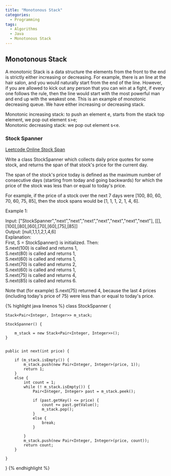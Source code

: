 ```yaml
---
title: "Monotonous Stack"
categories:
  - Programming
tags:
  - Algorithms
  - Java
  - Monotonous Stack
---
```



## Monotonous Stack

A monotonic Stack is a data structure the elements from the front to the end is strictly either increasing or decreasing. For example, there is an line at the hair salon, and you would naturally start from the end of the line. However, if you are allowed to kick out any person that you can win at a fight, if every one follows the rule, then the line would start with the most powerful man and end up with the weakest one. This is an example of monotonic decreasing queue. We have either increasing or decreasing stack.

Monotonic increasing stack: to push an element e, starts from the stack top element, we pop out element s>e;  
Monotonic decreasing stack: we pop out element s<e.  


### Stock Spanner

[Leetcode  Online Stock Span](https://leetcode.com/problems/online-stock-span/)  

Write a class StockSpanner which collects daily price quotes for some stock, and returns the span of that stock's price for the current day.  

The span of the stock's price today is defined as the maximum number of consecutive days (starting from today and going backwards) for which the price of the stock was less than or equal to today's price.  

For example, if the price of a stock over the next 7 days were [100, 80, 60, 70, 60, 75, 85], then the stock spans would be [1, 1, 1, 2, 1, 4, 6].  



Example 1:  

Input: ["StockSpanner","next","next","next","next","next","next","next"], [[],[100],[80],[60],[70],[60],[75],[85]]  
Output: [null,1,1,1,2,1,4,6]  
Explanation:   
First, S = StockSpanner() is initialized.  Then:  
S.next(100) is called and returns 1,  
S.next(80) is called and returns 1,  
S.next(60) is called and returns 1,  
S.next(70) is called and returns 2,  
S.next(60) is called and returns 1,  
S.next(75) is called and returns 4,  
S.next(85) is called and returns 6.  

Note that (for example) S.next(75) returned 4, because the last 4 prices  
(including today's price of 75) were less than or equal to today's price.  

{% highlight java linenos %}
class StockSpanner {

    Stack<Pair<Integer, Integer>> m_stack;

    StockSpanner() {

        m_stack = new Stack<Pair<Integer, Integer>>();
    }


    public int next(int price) {

        if (m_stack.isEmpty()) {
            m_stack.push(new Pair<Integer, Integer>(price, 1));
            return 1;
        }
        else {
            int count = 1;
            while (! m_stack.isEmpty()) {
                Pair<Integer, Integer> past = m_stack.peek();

                if (past.getKey() <= price) {            
                    count += past.getValue();    
                    m_stack.pop();
                }
                else {
                    break;
                }

            }
            m_stack.push(new Pair<Integer, Integer>(price, count));
            return count;
        }

    }
}
{% endhighlight %}
